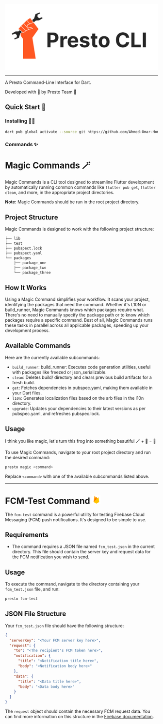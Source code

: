 ![Presto CLI Logo](assets/presto_cli_logo.png)

---

A Presto Command-Line Interface for Dart.

Developed with 🧡 by Presto Team 🐥

## Quick Start 🚀

### Installing 🧑‍💻

```bash
dart pub global activate --source git https://github.com/Ahmed-Omar-Hommir/presto-cli
```

### Commands ✨

# Magic Commands 🪄

Magic Commands is a CLI tool designed to streamline Flutter development by automatically running common commands like `flutter pub get`, `flutter clean`, and more, in the appropriate project directories.

**Note:** Magic Commands should be run in the root project directory.

## Project Structure

Magic Commands is designed to work with the following project structure:

```
├── lib
├── test
├── pubspect.lock
├── pubspect.yaml
└── packages
    ├── package_one
    ├── package_two
    └── package_three
```

## How It Works

Using a Magic Command simplifies your workflow. It scans your project, identifying the packages that need the command. Whether it's L10N or build_runner, Magic Commands knows which packages require what. There's no need to manually specify the package path or to know which packages require a specific command. Best of all, Magic Commands runs these tasks in parallel across all applicable packages, speeding up your development process.

## Available Commands

Here are the currently available subcommands:

- `build_runner`: build_runner: Executes code generation utilities, useful with packages like freezed or json_serializable.
- `clean`: Deletes build/ directory and clears previous build artifacts for a fresh build.
- `get`: Fetches dependencies in pubspec.yaml, making them available in your Dart files.
- `l10n`: Generates localization files based on the arb files in the l10n directory.
- `upgrade`: Updates your dependencies to their latest versions as per pubspec.yaml, and refreshes pubspec.lock.

## Usage

I think you like magic, let's turn this frog into something beautiful 🪄 + 🐸 = 🐣

To use Magic Commands, navigate to your root project directory and run the desired command:

```bash
presto magic <command>
```

Replace `<command>` with one of the available subcommands listed above.

---

# FCM-Test Command <img src="assets/firebase-icon.svg" alt="Alternative Text" width="28" height="28" />

The `fcm-test` command is a powerful utility for testing Firebase Cloud Messaging (FCM) push notifications. It's designed to be simple to use.

## Requirements

- The command requires a JSON file named `fcm_test.json` in the current directory. This file should contain the server key and request data for the FCM notification you wish to send.

## Usage

To execute the command, navigate to the directory containing your `fcm_test.json` file, and run:

```bash
presto fcm-test
```

## JSON File Structure

Your `fcm_test.json` file should have the following structure:

```json
{
  "serverKey": "<Your FCM server key here>",
  "request": {
    "to": "<The recipient's FCM token here>",
    "notification": {
      "title": "<Notification title here>",
      "body": "<Notification body here>"
    },
    "data": {
      "title": "<Data title here>",
      "body": "<Data body here>"
    }
  }
}
```

The `request` object should contain the necessary FCM request data. You can find more information on this structure in the [Firebase documentation](https://firebase.google.com/docs/cloud-messaging).
